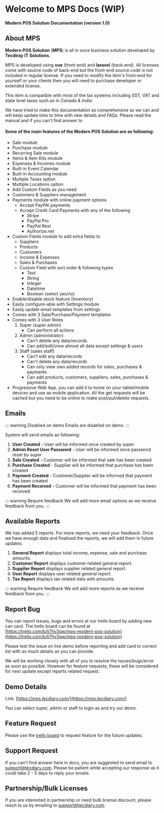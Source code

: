 # Welcome to MPS Docs (WIP)

#### Modern POS Solution Documentation (version 1.0)

## About MPS

**Modern POS Solution** (**MPS**) is all in once business solution developed by **Tecdiray IT Solutions**.

MPS is developed using **vue** (front-end) and **laravel** (back-end). All licenses come with source code of back-end but the front-end source code is not included in regular license. If you need to modify the item's front-end for yourself or your clients then you will need to purchase developer or extended license.

This item is compatible with most of the tax systems including SST, VAT and state level taxes such as in _Canada_ & _India_.

We have tried to make this documentation as comprehensive as we can and will keep update time to time with new details and FAQs. Please read the manual and if you can't find answer to

#### Some of the main features of the Modern POS Solution are as following:

- Sale module
- Purchase module
- Recurring Sale module
- Items & Item Kits module
- Expenses & Incomes module
- Built-in Event Calendar
- Built-in Accounting module
- Multiple Taxes option
- Multiple Locations option
- Add Custom Fields as you need
- Customers & Suppliers management
- Payments module with online payment options
  - Accept PayPAl payments
  - Accept Credit Card Payments with any of the following
    - Stripe
    - PayPal Pro
    - PayPal Rest
    - Authorize.net
- Custom Fields module to add extra fields to
  - Suppliers
  - Products
  - Customers
  - Income & Expenses
  - Sales & Purchases
  - Custom Field with sort order & following types
    - Text
    - String
    - Integer
    - Datetime
    - Boolean (select yes/no)
- Enable/disable stock feature (Inventory)
- Easily configure-able with Settings module
- Easily update email templates from settings
- Comes with 3 Sale/Purchase/Payment templates
- Comes with 3 User Roles
  1.  Super (super admin)
      - Can perform all actions
  2.  Admin (administrator)
      - Can't delete any data/records
      - Can add/edit/view almost all data except settings & users
  3.  Staff (sales staff)
      - Can't edit any data/records
      - Can't delete any data/records
      - Can only view own added records for sales, purchases & payments
      - Can add products, customers, suppliers, sales, purchases & payments
- Progressive Web App, you can add it to home on your tablet/mobile devices and use as mobile application. All the get requests will be cached but you need to be online to make post/put/delete requests.

## Emails

::: warning Disabled on demo
Emails are disabled on demo.
:::

System will send emails as following:

1. **User Created** - User will be informed once created by super
2. **Admin Reset User Password** - User will be informed once password reset by super
3. **Sale Created** - Customer will be informed that sale has been created
4. **Purchase Created** - Supplier will be informed that purchase has been created
5. **Payment Created** - Customer/Supplier will be informed that payment has been created
6. **Payment Received** - Customer will be informed that payment has been received

::: warning Require feedback
We will add more email options as we receive feedback from you.
:::

## Available Reports

We has added 5 reports. For more reports, we need your feedback. Once we have enough data and finalized the reports, we will add them in future updates.

1.  **General Report** displays total income, expense, sale and purchase amounts.
2.  **Customer Report** displays customer related general report.
3.  **Supplier Report** displays supplier related general report.
4.  **User Report** displays user related general report.
5.  **Tax Report** displays tax related data with amounts.

::: warning Require feedback
We will add more reports as we receive feedback from you.
:::

## Report Bug

You can report issues, bugs and errors at our trello board by adding new can card. The trello board can be found at [https://trello.com/b/li7hv3qw/mps-modern-pos-solution](https://trello.com/b/li7hv3qw/mps-modern-pos-solution)

Please test the issue on live demo before reporting and add card to correct list with as much details as you can provide.

We will be working closely with all of you to resolve the issues/bugs/error as soon as possible. However for feature requests, these will be considered for next update except reports related request.

## Demo Details

Link: [https://mps.tecdiary.com/](https://mps.tecdiary.com/)

You can select super, admin or staff to login as and try our demo.

## Feature Request

Please use the [trello board](https://trello.com/b/li7hv3qw/mps-modern-pos-solution) to request feature for the future updates.

## Support Request

If you can't find answer here in docs, you are suggested to send email to support@tecdiary.com. Please be patient while accepting our response as it could take 2 - 5 days to reply your emails.

## Partnership/Bulk Licenses

If you are interested in partnership or need bulk license discount, please reach to us by emailing to support@tecdiary.com
